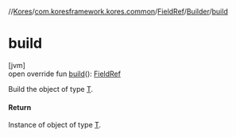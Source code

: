 //[Kores](../../../../index.md)/[com.koresframework.kores.common](../../index.md)/[FieldRef](../index.md)/[Builder](index.md)/[build](build.md)

# build

[jvm]\
open override fun [build](build.md)(): [FieldRef](../index.md)

Build the object of type [T](../../../com.koresframework.kores.builder/-builder/index.md).

#### Return

Instance of object of type [T](../../../com.koresframework.kores.builder/-builder/index.md).
